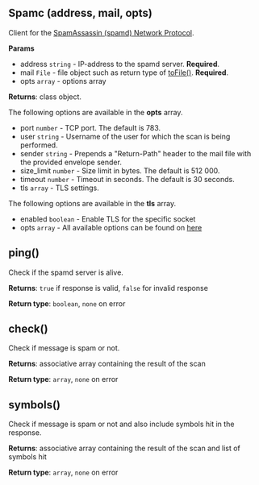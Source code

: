 ## Spamc (address, mail, opts)
Client for the [SpamAssassin (spamd) Network Protocol](https://github.com/apache/spamassassin/blob/trunk/spamd/PROTOCOL).

**Params**

- address `string` - IP-address to the spamd server. **Required**.
- mail `File` - file object such as return type of [toFile()](https://docs.halon.io/hsl/functions.html#MailMessage.toFile). **Required**.
- opts `array` - options array

**Returns**: class object.

The following options are available in the **opts** array.

- port `number` - TCP port. The default is 783.
- user `string` - Username of the user for which the scan is being performed.
- sender `string` - Prepends a "Return-Path" header to the mail file with the provided envelope sender.
- size_limit `number` - Size limit in bytes. The default is 512 000.
- timeout `number` - Timeout in seconds. The default is 30 seconds.
- tls `array` - TLS settings.

The following options are available in the **tls** array.

- enabled `boolean` - Enable TLS for the specific socket
- opts `array` - All available options can be found on [here](http://docs.halon.se/hsl/functions.html?highlight=tlssocket#TLSSocket)

## ping()
Check if the spamd server is alive.

**Returns**: `true` if response is valid, `false` for invalid response

**Return type**: `boolean`, `none` on error

## check()
Check if message is spam or not.

**Returns**: associative array containing the result of the scan

**Return type**: `array`, `none` on error

## symbols()
Check if message is spam or not and also include symbols hit in the response.

**Returns**: associative array containing the result of the scan and list of symbols hit

**Return type**: `array`, `none` on error